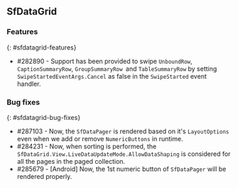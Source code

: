 ## SfDataGrid

### Features
{: #sfdatagrid-features}

* \#282890 - Support has been provided to swipe `UnboundRow`, `CaptionSummaryRow`, `GroupSummaryRow `and `TableSummaryRow` by setting `SwipeStartedEventArgs.Cancel` as false in the `SwipeStarted` event handler.

### Bug fixes
{: #sfdatagrid-bug-fixes}

* \#287103 - Now, the `SfDataPager` is rendered based on it's `LayoutOptions` even when we add or remove `NumericButtons` in runtime.
* \#284231 - Now, when sorting is performed, the `SfDataGrid.View.LiveDataUpdateMode.AllowDataShaping` is considered for all the pages in the paged collection.
* \#285679 - [Android] Now, the 1st numeric button of `SfDataPager` will be rendered properly.